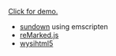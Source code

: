 [Click for demo.](http://bootstraponline.github.com/livepreview_wysi/public)

- [sundown](https://github.com/tanoku/sundown) using emscripten
- [reMarked.js](https://github.com/leeoniya/reMarked.js)
- [wysihtml5](https://github.com/xing/wysihtml5)